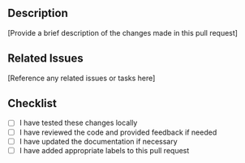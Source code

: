 ## Description

[Provide a brief description of the changes made in this pull request]

## Related Issues

[Reference any related issues or tasks here]

## Checklist

- [ ] I have tested these changes locally
- [ ] I have reviewed the code and provided feedback if needed
- [ ] I have updated the documentation if necessary
- [ ] I have added appropriate labels to this pull request
